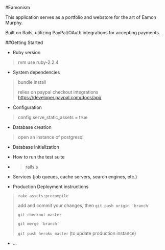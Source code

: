 #Eamonism

This application serves as a portfolio and webstore for the art of Eamon Murphy.

Built on Rails, utilizing PayPal/OAuth integrations for accepting payments.

##Getting Started

* Ruby version
>rvm use ruby-2.2.4

* System dependencies
>bundle install
>
>relies on paypal checkout integrations https://developer.paypal.com/docs/api/

* Configuration
>config.serve_static_assets = true

* Database creation
>open an instance of postgresql

* Database initialization

* How to run the test suite
* >rails s

* Services (job queues, cache servers, search engines, etc.)

* Production Deployment instructions
>`rake assets:precompile`
>
>add and commit your changes, then `git push origin 'branch'`
>
>`git checkout master`
>
>`git merge 'branch'`
>
>`git push heroku master` (to update production instance)

* ...


